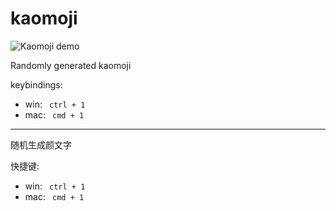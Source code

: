 # kaomoji

![Kaomoji demo](https://cdn.coiven.com/static/other/kaomoji.gif)

Randomly generated kaomoji

keybindings:
* win: ` ctrl + 1`
* mac: ` cmd + 1`

 --- 

随机生成颜文字

快捷键:
* win: ` ctrl + 1`
* mac: ` cmd + 1`
